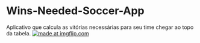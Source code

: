 # Wins-Needed-Soccer-App
Aplicativo que calcula as vitórias necessárias para seu time chegar ao topo da tabela.
<a href="https://imgflip.com/gif/2d29cf"><img src="https://i.imgflip.com/2d29cf.gif" title="made at imgflip.com"/></a>
